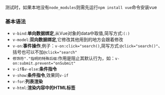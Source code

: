 测试时，如果本地没有`node_modules`则需先运行`npm install vue`命令安装vue


### 基本语法
- `v-bind`:**单向数据绑定**,从Vue对象的data中取值,简写方式:`(:)`
- `v-model`:**双向数据绑定**,它修改其他用到的地方会跟着修改
- `v-on`:**事件操作**,例子：`v-on:click="search()`,简写方式:`@click="search()"`、括号也可以不加`@click="search"`
- `修饰符"."指明的特殊后缀`:作用是阻止其默认行为，如：`v-on:submit.prevent="onSubmit"`
- `v-if`&`v-else`:**条件指令**
- `v-show`:**条件指令**,效果同`v-if`
- `v-for`:**列表渲染**
- `v-html`:**渲染内容中的HTML标签**